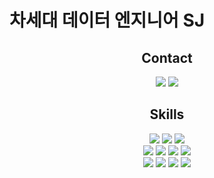 # 차세대 데이터 엔지니어 **SJ**
 
 
<h2 align=center> Contact </h2>
<div align=center>  
 <a href="https://www.instagram.com/seong2jae" target="_blank"><img src="https://img.shields.io/badge/instagram-ba55d3?style=flat-square&logo=instagram&logoColor=white"/></a>
 <a href="#" target="_blank"><img src="https://img.shields.io/badge/nok5051@naver.com-03C75A?style=flat-square&logo=Naver&logoColor=white"/></a>
</div>



<h2 align=center> Skills </h2>
<div align=center>
 <img src="https://img.shields.io/badge/HTML5-F78181?style=flat-square&logo=HTML5&logoColor=white"/>
 <img src="https://img.shields.io/badge/CSS3-5858FA?style=flat-square&logo=CSS3&logoColor=white"/>
 <img src="https://img.shields.io/badge/javasript-F3F781?style=flat-square&logo=javasript&logoColor=white"/>
</div>

<div align=center>  
 <img src="https://img.shields.io/badge/Python-A4A4A4?style=flat-square&logo=python&logoColor=white"/>
 <img src="https://img.shields.io/badge/Django-0B3B17?style=flat-square&logo=Django&logoColor=white"/>
 <img src="https://img.shields.io/badge/Mysql-FF0000?style=flat-square&logo=mysql&logoColor=white"/>
 <img src="https://img.shields.io/badge/AWS EC2-FAAC58?style=flat-square&logo=Amazon EC2&logoColor=white"/>
</div>

<div align=center>  
 <img src="https://img.shields.io/badge/Hadoop-66CCFF?style=flat-square&logo=ApacheHadoop&logoColor=white"/>
 <img src="https://img.shields.io/badge/Apache Spark-E25A1C?style=flat-square&logo=Apache Spark&logoColor=white"/>
 <img src="https://img.shields.io/badge/Elasticsearch-005571?style=flat-square&logo=Elasticsearch&logoColor=white"/>
 <img src="https://img.shields.io/badge/Logstash-005571?style=flat-square&logo=Logstash&logoColor=white"/>
</div>



